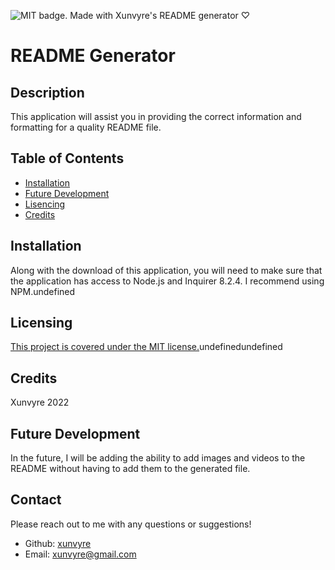 ![MIT badge.](https://img.shields.io/badge/License-MIT-pink.svg)
Made with Xunvyre's README generator ♡
# README Generator
## Description
This application will assist you in providing the correct information and formatting for a quality README file.
## Table of Contents

* [Installation](https://github.com/xunvyre/rm-gen#installation)
* [Future Development](https://github.com/xunvyre/rm-gen#future-development)
* [Lisencing](https://github.com/xunvyre/rm-gen#contribution)
* [Credits](https://github.com/xunvyre/rm-gen#credits)
## Installation
Along with the download of this application, you will need to make sure that the application has access to Node.js and Inquirer 8.2.4. I recommend using NPM.undefined
## Licensing
[This project is covered under the MIT license.](https://choosealicense.com/licenses/mit/)undefinedundefined
## Credits
Xunvyre 2022
## Future Development
In the future, I will be adding the ability to add images and videos to the README without having to add them to the generated file.
## Contact
Please reach out to me with any questions or suggestions!
* Github: [xunvyre](https://github.com/xunvyre/)
* Email: xunvyre@gmail.com
